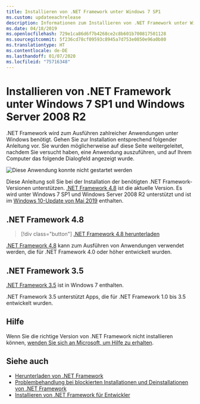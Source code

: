 ```yaml
---
title: Installieren von .NET Framework unter Windows 7 SP1
ms.custom: updateeachrelease
description: Informationen zum Installieren von .NET Framework unter Windows 7 SP1.
ms.date: 04/18/2019
ms.openlocfilehash: 729e1ca86d6f7b4268ce2c8b601b700817501128
ms.sourcegitcommit: 5f236cd78cf09593c8945a7d753e0850e96a0b80
ms.translationtype: HT
ms.contentlocale: de-DE
ms.lasthandoff: 01/07/2020
ms.locfileid: "75716348"
---
```

# <a name="install-the-net-framework-on-windows-7-sp1-and-windows-server-2008-r2"></a>Installieren von .NET Framework unter Windows 7 SP1 und Windows Server 2008 R2

.NET Framework wird zum Ausführen zahlreicher Anwendungen unter Windows benötigt. Gehen Sie zur Installation entsprechend folgender Anleitung vor. Sie wurden möglicherweise auf diese Seite weitergeleitet, nachdem Sie versucht haben, eine Anwendung auszuführen, und auf Ihrem Computer das folgende Dialogfeld angezeigt wurde.

![Diese Anwendung konnte nicht gestartet werden](./media/this-application-could-not-be-started.png)

Diese Anleitung soll Sie bei der Installation der benötigten .NET Framework-Versionen unterstützen. [.NET Framework 4.8](https://github.com/Microsoft/dotnet/tree/master/releases/net48) ist die aktuelle Version. Es wird unter Windows 7 SP1 und Windows Server 2008 R2 unterstützt und ist im [Windows 10-Update von Mai 2019](https://support.microsoft.com/help/4028685/windows-10-get-the-update) enthalten.

## <a name="net-framework-48"></a>.NET Framework 4.8

> [!div class="button"]
> [.NET Framework 4.8 herunterladen](https://dotnet.microsoft.com/download/dotnet-framework/net48)

[.NET Framework 4.8](https://github.com/Microsoft/dotnet/tree/master/releases/net48) kann zum Ausführen von Anwendungen verwendet werden, die für .NET Framework 4.0 oder höher entwickelt wurden.

## <a name="net-framework-35"></a>.NET Framework 3.5

[.NET Framework 3.5](https://www.microsoft.com/download/details.aspx?id=21) ist in Windows 7 enthalten.

.NET Framework 3.5 unterstützt Apps, die für .NET Framework 1.0 bis 3.5 entwickelt wurden.

## <a name="help"></a>Hilfe

Wenn Sie die richtige Version von .NET Framework nicht installieren können, [wenden Sie sich an Microsoft, um Hilfe zu erhalten](mailto:dotnet-install-help@service.microsoft.com?subject=Install-Help).

## <a name="see-also"></a>Siehe auch

- [Herunterladen von .NET Framework](https://dotnet.microsoft.com/download)
- [Problembehandlung bei blockierten Installationen und Deinstallationen von .NET Framework](troubleshoot-blocked-installations-and-uninstallations.md)
- [Installieren von .NET Framework für Entwickler](guide-for-developers.md)

